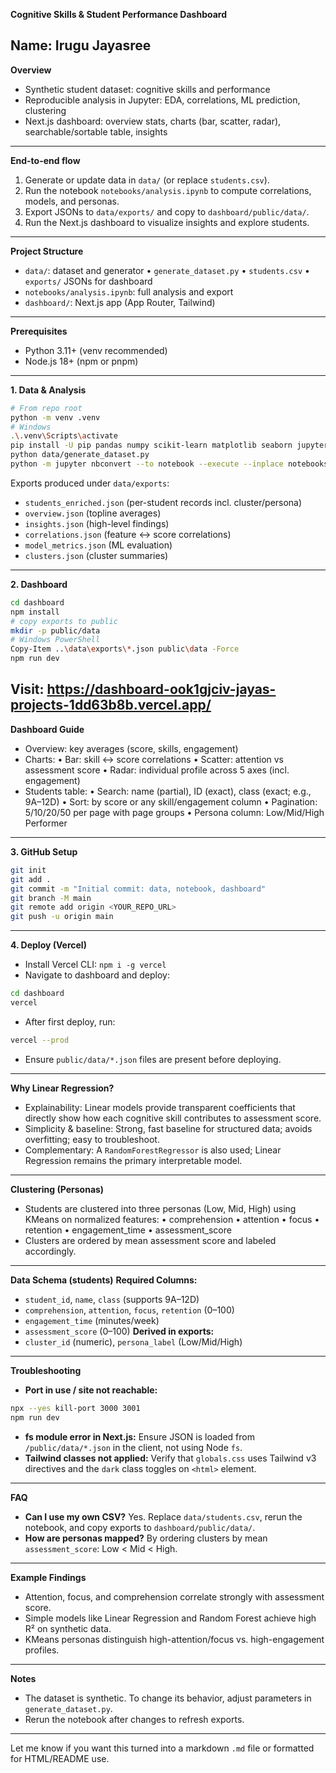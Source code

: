 **Cognitive Skills & Student Performance Dashboard**

**Name: Irugu Jayasree**
---
**Overview**
* Synthetic student dataset: cognitive skills and performance
* Reproducible analysis in Jupyter: EDA, correlations, ML prediction, clustering
* Next.js dashboard: overview stats, charts (bar, scatter, radar), searchable/sortable table, insights
---
**End-to-end flow**
1. Generate or update data in `data/` (or replace `students.csv`).
2. Run the notebook `notebooks/analysis.ipynb` to compute correlations, models, and personas.
3. Export JSONs to `data/exports/` and copy to `dashboard/public/data/`.
4. Run the Next.js dashboard to visualize insights and explore students.
---
**Project Structure**
* `data/`: dataset and generator
  • `generate_dataset.py`
  • `students.csv`
  • `exports/` JSONs for dashboard
* `notebooks/analysis.ipynb`: full analysis and export
* `dashboard/`: Next.js app (App Router, Tailwind)
---
**Prerequisites**
* Python 3.11+ (venv recommended)
* Node.js 18+ (npm or pnpm)
---
**1. Data & Analysis**
```bash
# From repo root
python -m venv .venv
# Windows
.\.venv\Scripts\activate
pip install -U pip pandas numpy scikit-learn matplotlib seaborn jupyter nbconvert
python data/generate_dataset.py
python -m jupyter nbconvert --to notebook --execute --inplace notebooks/analysis.ipynb
```
Exports produced under `data/exports`:
* `students_enriched.json` (per-student records incl. cluster/persona)
* `overview.json` (topline averages)
* `insights.json` (high-level findings)
* `correlations.json` (feature ↔ score correlations)
* `model_metrics.json` (ML evaluation)
* `clusters.json` (cluster summaries)
---
**2. Dashboard**
```bash
cd dashboard
npm install
# copy exports to public
mkdir -p public/data
# Windows PowerShell
Copy-Item ..\data\exports\*.json public\data -Force
npm run dev
```
Visit: https://dashboard-ook1gjciv-jayas-projects-1dd63b8b.vercel.app/
---
**Dashboard Guide**
* Overview: key averages (score, skills, engagement)
* Charts:
  • Bar: skill ↔ score correlations
  • Scatter: attention vs assessment score
  • Radar: individual profile across 5 axes (incl. engagement)
* Students table:
  • Search: name (partial), ID (exact), class (exact; e.g., 9A–12D)
  • Sort: by score or any skill/engagement column
  • Pagination: 5/10/20/50 per page with page groups
  • Persona column: Low/Mid/High Performer
---
**3. GitHub Setup**
```bash
git init
git add .
git commit -m "Initial commit: data, notebook, dashboard"
git branch -M main
git remote add origin <YOUR_REPO_URL>
git push -u origin main
```
---
**4. Deploy (Vercel)**
* Install Vercel CLI: `npm i -g vercel`
* Navigate to dashboard and deploy:
```bash
cd dashboard
vercel
```
* After first deploy, run:
```bash
vercel --prod
```
* Ensure `public/data/*.json` files are present before deploying.
---
**Why Linear Regression?**
* Explainability: Linear models provide transparent coefficients that directly show how each cognitive skill contributes to assessment score.
* Simplicity & baseline: Strong, fast baseline for structured data; avoids overfitting; easy to troubleshoot.
* Complementary: A `RandomForestRegressor` is also used; Linear Regression remains the primary interpretable model.
---
**Clustering (Personas)**
* Students are clustered into three personas (Low, Mid, High) using KMeans on normalized features:
  • comprehension
  • attention
  • focus
  • retention
  • engagement\_time
  • assessment\_score
* Clusters are ordered by mean assessment score and labeled accordingly.
---
**Data Schema (students)**
**Required Columns:**
* `student_id`, `name`, `class` (supports 9A–12D)
* `comprehension`, `attention`, `focus`, `retention` (0–100)
* `engagement_time` (minutes/week)
* `assessment_score` (0–100)
**Derived in exports:**
* `cluster_id` (numeric), `persona_label` (Low/Mid/High)
---
**Troubleshooting**
* **Port in use / site not reachable:**
```bash
npx --yes kill-port 3000 3001
npm run dev
```
* **fs module error in Next.js:**
  Ensure JSON is loaded from `/public/data/*.json` in the client, not using Node `fs`.
* **Tailwind classes not applied:**
  Verify that `globals.css` uses Tailwind v3 directives and the `dark` class toggles on `<html>` element.
---
**FAQ**
* **Can I use my own CSV?**
  Yes. Replace `data/students.csv`, rerun the notebook, and copy exports to `dashboard/public/data/`.
* **How are personas mapped?**
  By ordering clusters by mean `assessment_score`: Low < Mid < High.
---
**Example Findings**
* Attention, focus, and comprehension correlate strongly with assessment score.
* Simple models like Linear Regression and Random Forest achieve high R² on synthetic data.
* KMeans personas distinguish high-attention/focus vs. high-engagement profiles.
---
**Notes**
* The dataset is synthetic. To change its behavior, adjust parameters in `generate_dataset.py`.
* Rerun the notebook after changes to refresh exports.
---
Let me know if you want this turned into a markdown `.md` file or formatted for HTML/README use.

